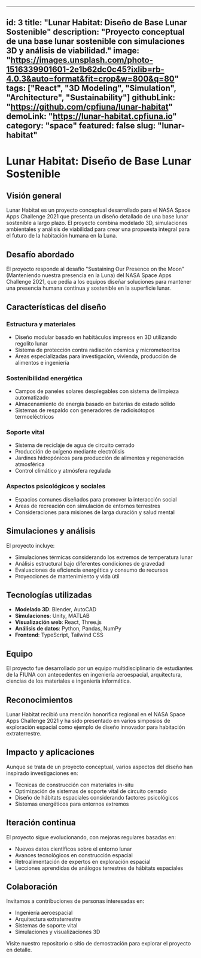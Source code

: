 
---
id: 3
title: "Lunar Habitat: Diseño de Base Lunar Sostenible"
description: "Proyecto conceptual de una base lunar sostenible con simulaciones 3D y análisis de viabilidad."
image: "https://images.unsplash.com/photo-1516339901601-2e1b62dc0c45?ixlib=rb-4.0.3&auto=format&fit=crop&w=800&q=80"
tags: ["React", "3D Modeling", "Simulation", "Architecture", "Sustainability"]
githubLink: "https://github.com/cpfiuna/lunar-habitat"
demoLink: "https://lunar-habitat.cpfiuna.io"
category: "space"
featured: false
slug: "lunar-habitat"
---

# Lunar Habitat: Diseño de Base Lunar Sostenible

## Visión general

Lunar Habitat es un proyecto conceptual desarrollado para el NASA Space Apps Challenge 2021 que presenta un diseño detallado de una base lunar sostenible a largo plazo. El proyecto combina modelado 3D, simulaciones ambientales y análisis de viabilidad para crear una propuesta integral para el futuro de la habitación humana en la Luna.

## Desafío abordado

El proyecto responde al desafío "Sustaining Our Presence on the Moon" (Manteniendo nuestra presencia en la Luna) del NASA Space Apps Challenge 2021, que pedía a los equipos diseñar soluciones para mantener una presencia humana continua y sostenible en la superficie lunar.

## Características del diseño

### Estructura y materiales
- Diseño modular basado en habitáculos impresos en 3D utilizando regolito lunar
- Sistema de protección contra radiación cósmica y micrometeoritos
- Áreas especializadas para investigación, vivienda, producción de alimentos e ingeniería

### Sostenibilidad energética
- Campos de paneles solares desplegables con sistema de limpieza automatizado
- Almacenamiento de energía basado en baterías de estado sólido
- Sistemas de respaldo con generadores de radioisótopos termoeléctricos

### Soporte vital
- Sistema de reciclaje de agua de circuito cerrado
- Producción de oxígeno mediante electrólisis
- Jardines hidropónicos para producción de alimentos y regeneración atmosférica
- Control climático y atmósfera regulada

### Aspectos psicológicos y sociales
- Espacios comunes diseñados para promover la interacción social
- Áreas de recreación con simulación de entornos terrestres
- Consideraciones para misiones de larga duración y salud mental

## Simulaciones y análisis

El proyecto incluye:
- Simulaciones térmicas considerando los extremos de temperatura lunar
- Análisis estructural bajo diferentes condiciones de gravedad
- Evaluaciones de eficiencia energética y consumo de recursos
- Proyecciones de mantenimiento y vida útil

## Tecnologías utilizadas

- **Modelado 3D**: Blender, AutoCAD
- **Simulaciones**: Unity, MATLAB
- **Visualización web**: React, Three.js
- **Análisis de datos**: Python, Pandas, NumPy
- **Frontend**: TypeScript, Tailwind CSS

## Equipo

El proyecto fue desarrollado por un equipo multidisciplinario de estudiantes de la FIUNA con antecedentes en ingeniería aeroespacial, arquitectura, ciencias de los materiales e ingeniería informática.

## Reconocimientos

Lunar Habitat recibió una mención honorífica regional en el NASA Space Apps Challenge 2021 y ha sido presentado en varios simposios de exploración espacial como ejemplo de diseño innovador para habitación extraterrestre.

## Impacto y aplicaciones

Aunque se trata de un proyecto conceptual, varios aspectos del diseño han inspirado investigaciones en:
- Técnicas de construcción con materiales in-situ
- Optimización de sistemas de soporte vital de circuito cerrado
- Diseño de hábitats espaciales considerando factores psicológicos
- Sistemas energéticos para entornos extremos

## Iteración continua

El proyecto sigue evolucionando, con mejoras regulares basadas en:
- Nuevos datos científicos sobre el entorno lunar
- Avances tecnológicos en construcción espacial
- Retroalimentación de expertos en exploración espacial
- Lecciones aprendidas de análogos terrestres de hábitats espaciales

## Colaboración

Invitamos a contribuciones de personas interesadas en:
- Ingeniería aeroespacial
- Arquitectura extraterrestre
- Sistemas de soporte vital
- Simulaciones y visualizaciones 3D

Visite nuestro repositorio o sitio de demostración para explorar el proyecto en detalle.
